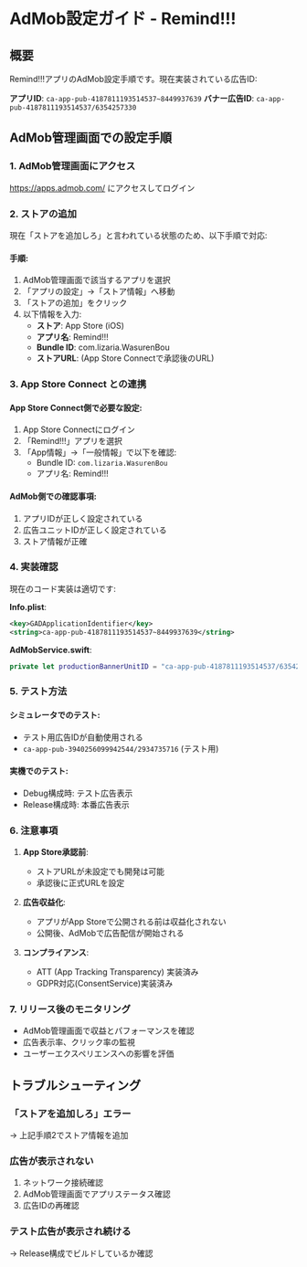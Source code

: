# AdMob設定ガイド - Remind!!!

## 概要
Remind!!!アプリのAdMob設定手順です。現在実装されている広告ID:

**アプリID**: `ca-app-pub-4187811193514537~8449937639`
**バナー広告ID**: `ca-app-pub-4187811193514537/6354257330`

## AdMob管理画面での設定手順

### 1. AdMob管理画面にアクセス
https://apps.admob.com/ にアクセスしてログイン

### 2. ストアの追加
現在「ストアを追加しろ」と言われている状態のため、以下手順で対応:

#### 手順:
1. AdMob管理画面で該当するアプリを選択
2. 「アプリの設定」→「ストア情報」へ移動
3. 「ストアの追加」をクリック
4. 以下情報を入力:
   - **ストア**: App Store (iOS)
   - **アプリ名**: Remind!!!
   - **Bundle ID**: com.lizaria.WasurenBou
   - **ストアURL**: (App Store Connectで承認後のURL)

### 3. App Store Connect との連携

#### App Store Connect側で必要な設定:
1. App Store Connectにログイン
2. 「Remind!!!」アプリを選択
3. 「App情報」→「一般情報」で以下を確認:
   - Bundle ID: `com.lizaria.WasurenBou`
   - アプリ名: Remind!!!
   
#### AdMob側での確認事項:
1. アプリIDが正しく設定されている
2. 広告ユニットIDが正しく設定されている
3. ストア情報が正確

### 4. 実装確認
現在のコード実装は適切です:

**Info.plist**:
```xml
<key>GADApplicationIdentifier</key>
<string>ca-app-pub-4187811193514537~8449937639</string>
```

**AdMobService.swift**:
```swift
private let productionBannerUnitID = "ca-app-pub-4187811193514537/6354257330"
```

### 5. テスト方法

#### シミュレータでのテスト:
- テスト用広告IDが自動使用される
- `ca-app-pub-3940256099942544/2934735716` (テスト用)

#### 実機でのテスト:
- Debug構成時: テスト広告表示
- Release構成時: 本番広告表示

### 6. 注意事項

1. **App Store承認前**: 
   - ストアURLが未設定でも開発は可能
   - 承認後に正式URLを設定

2. **広告収益化**:
   - アプリがApp Storeで公開される前は収益化されない
   - 公開後、AdMobで広告配信が開始される

3. **コンプライアンス**:
   - ATT (App Tracking Transparency) 実装済み
   - GDPR対応(ConsentService)実装済み

### 7. リリース後のモニタリング
- AdMob管理画面で収益とパフォーマンスを確認
- 広告表示率、クリック率の監視
- ユーザーエクスペリエンスへの影響を評価

## トラブルシューティング

### 「ストアを追加しろ」エラー
→ 上記手順2でストア情報を追加

### 広告が表示されない
1. ネットワーク接続確認
2. AdMob管理画面でアプリステータス確認
3. 広告IDの再確認

### テスト広告が表示され続ける
→ Release構成でビルドしているか確認